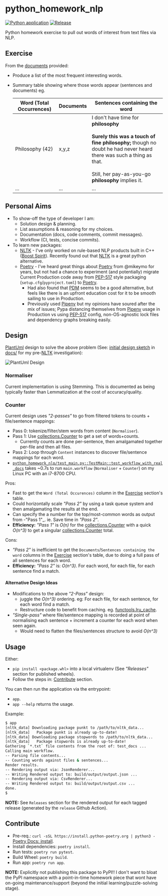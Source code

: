 # python_homework_nlp

[![Python application](https://github.com/jackson15j/python_homework_nlp/actions/workflows/python_app.yml/badge.svg)](https://github.com/jackson15j/python_homework_nlp/actions/workflows/python_app.yml)
[![Release](https://github.com/jackson15j/python_homework_nlp/actions/workflows/release.yml/badge.svg)](https://github.com/jackson15j/python_homework_nlp/actions/workflows/release.yml)

Python homework exercise to pull out words of interest from text files via NLP.

## Exercise

From the [documents] provided:

* Produce a list of the most frequent interesting words.
* Summary table showing where those words appear (sentences and documents) eg.

  Word (Total Occurrences)|Documents|Sentences containing the word
  ------------------------|---------|-----------------------------
  Philosophy (42) | x,y,z | I don't have time for **philosophy**<br /><br />**Surely this was a touch of fine philosophy;** though no doubt he had never heard there was such a thing as that.<br /><br />Still, her pay-as-you-go **philosophy** implies it.
  ... | ... | ...

## Personal Aims

* To show-off the type of developer I am:
    * Solution design & planning.
    * List assumptions & reasoning for my choices.
    * Documentation (docs, code comments, commit messages).
    * Workflow (CI, tests, concise commits).
* To learn new packages:
    * [NLTK] - I've only worked on rule-based NLP products built in C++ ([Boost
      Spirit]). Recently found out that [NLTK] is a great python alternative.
    * [Poetry] - I've heard great things about [Poetry] from @mikeymo for
      years, but not had a chance to experiment (and potentially) migrate
      Current Production code away from [PEP-517] style packaging
      (`setup.cfg`/`pyproject.toml`) to [Poetry].
        * Had also found that [PDM] seems to be a good alternative, but feels
          like there is an upfront education cost for it to be smooth sailing
          to use in Production.
        * Previously used [Pipenv] but my opinions have soured after the mix of
          issues; Pypa distancing themselves from [Pipenv] usage in Production
          vs using [PEP-517] config, non-OS-agnostic lock files and dependency
          graphs breaking easily.

## Design

[PlantUml] design to solve the above problem (See: [initial design sketch] in
[docs/] for my pre-[NLTK] investigation):

![PlantUml Design][PlantUml Design]

### Normaliser

Current implementation is using Stemming. This is documented as being typically
faster than Lemmatization at the cost of accuracy/quality.

### Counter

Current design uses _"2-passes"_ to go from filtered tokens to counts +
file/sentence mappings:

* Pass 0: tokenize/filter/stem words from content (`Normaliser`).
* Pass 1: Use [collections.Counter] to get a set of words+counts.
    * Currently counts are done per-sentence, then amalgamated together
      per-file and then all files.
* Pass 2: Loop through `Content` instances to discover file/sentence mappings
  for each word.
* [`python_homework_nlp/test_main.py::TestMain::test_workflow_with_real_docs`] takes ~0.7s to run `main.workflow` (`Normaliser` + `Counter`) on my Linux
  PC with an i7-8700 CPU.

Pros:

* Fast to get the `Word (Total Occurences)` column in the [Exercise]
  section's table.
* Could horizontally scale _"Pass 2"_ by using a task queue system and then
  amalgamating the results at the end.
* Can specify the a number for the top/most-common words as output from -"Pass
  1"_. ie. Save time in _"Pass 2"_.
* **Efficiency:** _"Pass 1"_ is _O(n)_ for the [collections.Counter] with a
  quick _O(n^3)_ to get a singular [collections.Counter] total.

Cons:

* _"Pass 2"_ is inefficient to get the `Documents`/`Sentences containing the
  word` columns in the [Exercise] section's table, due to doing a full pass of
  all sentences for each word.
* **Efficiency:** _"Pass 2"_ is: _O(n^3)_. For each word, for each file, for
  each sentence find a match.

#### Alternative Design Ideas

* Modifications to the above _"2-Pass"_ design:
    * juggle the _O(n^3)_ ordering. eg: For each file, for each sentence, for
      each word find a match.
    * Restructure code to benefit from caching. eg. [functools.lru_cache].
* _"Single-pass"_ where file/sentence mapping is recorded at point of
  normalising each sentence + increment a counter for each word when seen
  again.
    * Would need to flatten the files/sentences structure to avoid _O(n^3)_

## Usage

Either:

* `pip install <package.whl>` into a local virtualenv (See _"Releases"_ section
  for published wheels).
* Follow the steps in: [Contribute](#contribute) section.

You can then run the application via the entrypoint:

* `app`.
* `app --help` returns the usage.

Example:

```bash
$ app
[nltk_data] Downloading package punkt to /path/to/nltk_data...
[nltk_data]   Package punkt is already up-to-date!
[nltk_data] Downloading package stopwords to /path/to/nltk_data...
[nltk_data]   Package stopwords is already up-to-date!
Gathering `*.txt` file contents from the root of: test_docs ...
Calling main workflow.
-- Parsing file contents...
-- Counting words against files & sentences...
Render results.
-- Rendering output via: JsonRenderer...
-- Writing Rendered output to: build/output/output.json ...
-- Rendering output via: CsvRenderer...
-- Writing Rendered output to: build/output/output.csv ...
done.
$
```

**NOTE:** See `Releases` section for the rendered output for each tagged
release (generated by the `release` Github Action).

## Contribute

* Pre-req.: `curl -sSL https://install.python-poetry.org | python3 -` [Poetry
  Docs: install].
* Install dependencies: `poetry install`.
* Run tests: `poetry run pytest`.
* Build Wheel: `poetry build`.
* Run app: `poetry run app`.

**NOTE:** Explicitly not publishing this package to PyPI!! I don't want to
bloat the PyPI namespace with a point-in-time homework piece that wont have
on-going maintenance/support (beyond the initial learning/puzzle-solving
stage).


[documents]: test_docs/

[NLTK]: https://www.nltk.org/
[Boost Spirit]: https://www.boost.org/doc/libs/1_78_0/libs/spirit/doc/html/index.html
[Poetry]: https://python-poetry.org
[Poetry Docs: install]: https://python-poetry.org/docs/master/#installation
[PDM]: https://pdm.fming.dev
[PEP-517]: https://www.python.org/dev/peps/pep-0517/
[Pipenv]: https://pipenv.pypa.io/en/latest/

[PlantUml]: https://plantuml.com
[PlantUml Design]: http://www.plantuml.com/plantuml/proxy?cache=no&src=https://raw.githubusercontent.com/jackson15j/python_homework_nlp/main/docs/design.plantuml
[docs/]: docs/
[initial design sketch]: docs/initial_design_sketch_before_investigating_nltk.jpg
[collections.Counter]: https://docs.python.org/3/library/collections.html#collections.Counter
[Exercise]: #exercise
[`python_homework_nlp/test_main.py::TestMain::test_workflow_with_real_docs`]: tests/test_main.py
[functools.lru_cache]: https://docs.python.org/3/library/functools.html#functools.lru_cache
